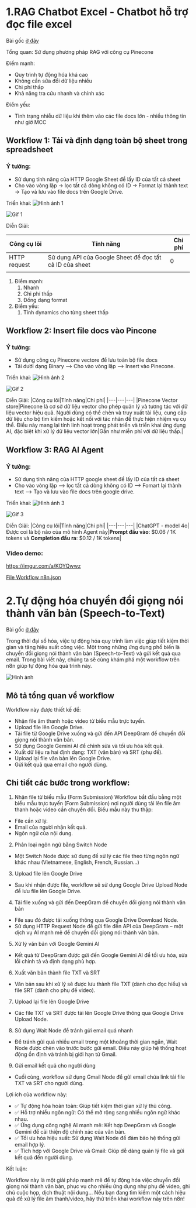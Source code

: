 # 1.RAG Chatbot Excel - Chatbot hỗ trợ đọc file excel

Bài gốc [ở đây](https://shrub-midnight-a8f.notion.site/RAG-Chatbot-Excel-17e527e535d9808b827ff0c4c77fb976)

Tổng quan: Sử dụng phương pháp RAG với công cụ Pinecone

Điểm mạnh: 

- Quy trình tự động hóa khá cao
- Không cần sửa đổi dữ liệu nhiều
- Chi phí thấp
- Khả năng tra cứu nhanh và chính xác

Điểm yếu:

- Tình trạng nhiễu dữ liệu khi thêm vào các file docs lớn - nhiều thông tin như giờ MCC

## Workflow 1: Tải và định dạng toàn bộ sheet trong spreadsheet

### Ý tưởng:

- Sử dụng tính năng của HTTP Google Sheet để lấy ID của tất cả sheet
- Cho vào vòng lặp → lọc tất cả dòng không có ID → Format lại thành text → Tạo và lưu vào file docs trên Google Drive.

Triển khai:
![Hình ảnh 1](https://shrub-midnight-a8f.notion.site/image/https%3A%2F%2Fprod-files-secure.s3.us-west-2.amazonaws.com%2F043a9a8f-6006-44cb-b853-e7caf25e509c%2Fee4e5047-7d32-4192-be6b-4e9cc28195bd%2Fimage.png?table=block&id=184527e5-35d9-8027-98ad-c5641028362a&spaceId=043a9a8f-6006-44cb-b853-e7caf25e509c&width=1420&userId=&cache=v2)

![Gif 1](https://media2.giphy.com/media/v1.Y2lkPTc5MGI3NjExaGJweGQxOHF1ZzVzMjk2aTdlbmR5MTJsejJjdDJleTJoaHNrZWg5cyZlcD12MV9pbnRlcm5hbF9naWZfYnlfaWQmY3Q9Zw/8xEj3WObFBKvBJexCa/giphy.gif)

Diễn Giải:

| Công cụ lõi | Tính năng | Chi phí |
| --- | --- | --- |
| HTTP request | Sử dụng API của Google Sheet để đọc tất cả ID của sheet | 0 |
|  |  |  |
1. Điểm mạnh:
    1. Nhanh
    2. Chi phí thấp
    3. Đồng dạng format
2. Điểm yếu:
    1. Tính dynamics cho từng sheet thấp

## Workflow 2: Insert file docs vào Pincone

### Ý tưởng:

- Sử dụng công cụ Pinecone vectore để lưu toàn bộ file docs
- Tải dưới dạng Binary —> Cho vào vòng lặp —>  Insert vào Pinecone.

Triển khai:
![Hình ảnh 2](https://shrub-midnight-a8f.notion.site/image/https%3A%2F%2Fprod-files-secure.s3.us-west-2.amazonaws.com%2F043a9a8f-6006-44cb-b853-e7caf25e509c%2Fa89b5bdc-d5dc-466c-9c8a-5f642bf48c69%2Fimage.png?table=block&id=184527e5-35d9-80cd-9c27-fe83b352d36e&spaceId=043a9a8f-6006-44cb-b853-e7caf25e509c&width=1420&userId=&cache=v2)

![Gif 2](https://media3.giphy.com/media/v1.Y2lkPTc5MGI3NjExNTgybXVzcnczNTlleTVubjE4N3Njb2lvb2txODZrbHFuZ2doZjVqbyZlcD12MV9pbnRlcm5hbF9naWZfYnlfaWQmY3Q9Zw/ODA5iIQqJwiIRV2EyS/giphy.gif)

Diễn Giải:
|Công cụ lõi|Tính năng|Chi phí|
|---|---|---|
|Pinecone Vector store|Pinecone là cơ sở dữ liệu vector cho phép quản lý và tương tác với dữ liệu vector hiệu quả. Người dùng có thể chèn và truy xuất tài liệu, cung cấp dữ liệu cho bộ tìm kiếm hoặc kết nối với tác nhân để thực hiện nhiệm vụ cụ thể. Điều này mang lại tính linh hoạt trong phát triển và triển khai ứng dụng AI, đặc biệt khi xử lý dữ liệu vector lớn|Gần như miễn phí với dữ liệu thấp.|

## Workflow 3: RAG AI Agent

### Ý tưởng:

- Sử dụng tính năng của HTTP google sheet để lấy ID của tất cả sheet
- Cho vào vòng lặp —> lọc tất cả dòng không có ID —> Fomart lại thành text —> Tạo và lưu vào file docs trên google drive.

Triển khai:
![Hình ảnh 3](https://shrub-midnight-a8f.notion.site/image/https%3A%2F%2Fprod-files-secure.s3.us-west-2.amazonaws.com%2F043a9a8f-6006-44cb-b853-e7caf25e509c%2F425f17e6-eb0a-4b91-80a0-5ba5f3a7d3f2%2Fimage.png?table=block&id=184527e5-35d9-80e4-a321-ef5d31032723&spaceId=043a9a8f-6006-44cb-b853-e7caf25e509c&width=1420&userId=&cache=v2)

![Gif 3](https://media3.giphy.com/media/v1.Y2lkPTc5MGI3NjExZG82bjZhd2N4em5hd3l2ZXlkYmU0MWE1bG55YjEzM2Y3ZXE0NG02dyZlcD12MV9pbnRlcm5hbF9naWZfYnlfaWQmY3Q9Zw/VZiQEkLL3ma2lPViT9/giphy.gif)

Diễn Giải:
|Công cụ lõi|Tính năng|Chi phí|
|---|---|---|
|ChatGPT - model 4o|Được coi là bộ não của mô hình Agent này|**Prompt đầu vào**: $0.06 / 1K tokens và **Completion đầu ra**: $0.12 / 1K tokens|

### Video demo:

https://imgur.com/a/KOYQwwz

[File Workflow n8n.json](https://github.com/hoanglong8/Document-Data-science/blob/main/n8n.json)

# 2.Tự động hóa chuyển đổi giọng nói thành văn bản (Speech-to-Text)

Bài gốc [ở đây](https://www.facebook.com/photo/?fbid=9669846533035177&set=gm.1113969847129710&idorvanity=1113089147217780)

Trong thời đại số hóa, việc tự động hóa quy trình làm việc giúp tiết kiệm thời gian và tăng hiệu suất công việc. Một trong những ứng dụng phổ biến là chuyển đổi giọng nói thành văn bản (Speech-to-Text) và gửi kết quả qua email. Trong bài viết này, chúng ta sẽ cùng khám phá một workflow trên n8n giúp tự động hóa quá trình này.

![Hình ảnh](https://scontent.fhan17-1.fna.fbcdn.net/v/t39.30808-6/476118129_9669846543035176_7887554522809818612_n.jpg?_nc_cat=107&ccb=1-7&_nc_sid=aa7b47&_nc_eui2=AeFp-DRKDKbSBlH_ZJd1Bq5kGtkfGaEJywMa2R8ZoQnLA9LbqUyyqF8KhDgX0aEGlvU&_nc_ohc=OUXQnNXv9AgQ7kNvgGT1TIB&_nc_oc=AdjC3RfX8p8vnxzKVOeDQilm9nLAGkTYR4dDoECdUIsSl9paOG5c-bJ0OPBLkkdp0g0&_nc_zt=23&_nc_ht=scontent.fhan17-1.fna&_nc_gid=AtvunKb4PrvDz4iPwDmWQeV&oh=00_AYA-B5-nraxzzHKWRT5QJiRw7Q40r-_kNLVoURouZw05Yw&oe=67A8E192)

## Mô tả tổng quan về workflow
Workflow này được thiết kế để:
* Nhận file âm thanh hoặc video từ biểu mẫu trực tuyến.
* Upload file lên Google Drive.
* Tải file từ Google Drive xuống và gửi đến API DeepGram để chuyển đổi giọng nói thành văn bản.
* Sử dụng Google Gemini AI để chỉnh sửa và tối ưu hóa kết quả.
* Xuất dữ liệu ra hai định dạng: TXT (văn bản) và SRT (phụ đề).
* Upload lại file văn bản lên Google Drive.
* Gửi kết quả qua email cho người dùng.

## Chi tiết các bước trong workflow:
1. Nhận file từ biểu mẫu (Form Submission)
Workflow bắt đầu bằng một biểu mẫu trực tuyến (Form Submission) nơi người dùng tải lên file âm thanh hoặc video cần chuyển đổi. Biểu mẫu này thu thập:
* File cần xử lý.
* Email của người nhận kết quả.
* Ngôn ngữ của nội dung.

2. Phân loại ngôn ngữ bằng Switch Node
* Một Switch Node được sử dụng để xử lý các file theo từng ngôn ngữ khác nhau (Vietnamese, English, French, Russian...)

3. Upload file lên Google Drive
* Sau khi nhận được file, workflow sẽ sử dụng Google Drive Upload Node để lưu file lên Google Drive.

4. Tải file xuống và gửi đến DeepGram để chuyển đổi giọng nói thành văn bản
* File sau đó được tải xuống thông qua Google Drive Download Node.
* Sử dụng HTTP Request Node để gửi file đến API của DeepGram – một dịch vụ AI mạnh mẽ để chuyển đổi giọng nói thành văn bản.

5. Xử lý văn bản với Google Gemini AI
* Kết quả từ DeepGram được gửi đến Google Gemini AI để tối ưu hóa, sửa lỗi chính tả và định dạng phù hợp.

6. Xuất văn bản thành file TXT và SRT
* Văn bản sau khi xử lý sẽ được lưu thành file TXT (dành cho đọc hiểu) và file SRT (dành cho phụ đề video).

7. Upload lại file lên Google Drive
* Các file TXT và SRT được tải lên Google Drive thông qua Google Drive Upload Node.

8. Sử dụng Wait Node để tránh gửi email quá nhanh
* Để tránh gửi quá nhiều email trong một khoảng thời gian ngắn, Wait Node được chèn vào trước bước gửi email. Điều này giúp hệ thống hoạt động ổn định và tránh bị giới hạn từ Gmail.

9. Gửi email kết quả cho người dùng
* Cuối cùng, workflow sử dụng Gmail Node để gửi email chứa link tải file TXT và SRT cho người dùng.

Lợi ích của workflow này:
* ✅ Tự động hóa hoàn toàn: Giúp tiết kiệm thời gian xử lý thủ công.
* ✅ Hỗ trợ nhiều ngôn ngữ: Có thể mở rộng sang nhiều ngôn ngữ khác nhau.
* ✅ Ứng dụng công nghệ AI mạnh mẽ: Kết hợp DeepGram và Google Gemini để cải thiện độ chính xác của văn bản.
* ✅ Tối ưu hóa hiệu suất: Sử dụng Wait Node để đảm bảo hệ thống gửi email hợp lý.
* ✅ Tích hợp với Google Drive và Gmail: Giúp dễ dàng quản lý file và gửi kết quả đến người dùng.

Kết luận:

Workflow này là một giải pháp mạnh mẽ để tự động hóa việc chuyển đổi giọng nói thành văn bản, phục vụ cho nhiều ứng dụng như phụ đề video, ghi chú cuộc họp, dịch thuật nội dung... Nếu bạn đang tìm kiếm một cách hiệu quả để xử lý file âm thanh/video, hãy thử triển khai workflow này trên n8n!

